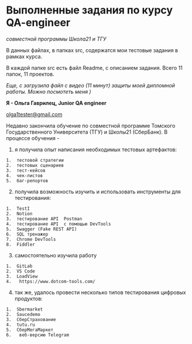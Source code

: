 # Выполненные задания по курсу QA-engineer 
_совместной программы Школа21 и ТГУ_

В данных файлах, в папках src, содержатся мои тестовые задания в рамках курса. 

В каждой папке src есть файл Readme, с описанием задания.
Всего 11 папок, 11 проектов. 

*Еще, с загрузила файл с видео (11 минут) защиты моей дипломной работы. Можно посмотеть меня )*

**Я - Ольга Гаврилец, Junior QA engineer**

olga1tester@gmail.com

Недавно закончила обучение по совместной программе Томского Государственного Университета (ТГУ) и Школы21 (СберБанк).
В процессе обучения - 
1) я получила опыт написания необходимых тестовых  артефактов:
```
1.	тестовой стратегии
2.	тестовых сценариев
3.	тест-кейсов
4.	чек-листов
5.	баг-репортов
```

2) получила возможность изучить и использовать инструменты для  тестирования:
```
1.	TestI
2.	Notion
3.	тестирование API  Postman
4.	тестирование API  с помощью DevTools  
5.	Swagger (Fake REST API)
6.	SQL тренажер
7.	Chrome DevTools
8.	Fiddler
```
3) самостоятельно изучила работу 
```
1.	GitLab
2.	VS Code
3.	LoadView 
4.	 https://www.dotcom-tools.com/ 
```
4) так же, удалось провести несколько типов тестирования цифровых продуктов:
```
1.	Sbermarket
2.	Saucedemo
3.	СберСтрахование
4.	tutu.ru
5.	СберМегаМаркет
6.   веб-версию Telegram
```
